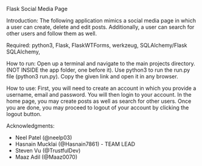 Flask Social Media Page

Introduction: The following application mimics a social media page in which a user can create, delete and edit posts. Additionally, a user can search for other users and follow them as well.

Required: python3, Flask, FlaskWTForms, werkzeug, SQLAlchemy/Flask SQLAlchemy, 

How to run: Open up a terminal and navigate to the main projects directory. (NOT INSIDE the app folder, one before it). Use python3 to run the run.py file (python3 run.py). Copy the given link and open it in any browser.

How to use: First, you will need to create an account in which you provide a username, email and password. You will then login to your account. In the home page, you may create posts as well as search for other users. Once you are done, you may proceed to logout of your account by clicking the logout button.

Acknowledgments: 
- Neel Patel (@neelp03)
- Hasnain Mucklai (@Hasnain7861) - TEAM LEAD
- Steven Vu (@TrustfulDev)
- Maaz Adil (@Maaz0070)